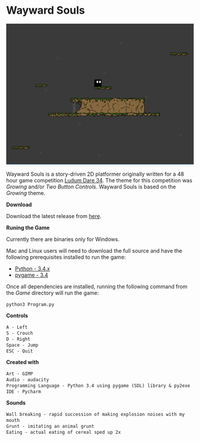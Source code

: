 # Wayward Souls

![Wayward Souls](https://github.com/intxparts/LudumDare34/blob/master/Game/Assets/screenshot.png)

Wayward Souls is a story-driven 2D platformer originally written for a 48 hour game competition [Ludum Dare 34](http://ludumdare.com/compo/ludum-dare-34/?action=preview&uid=55548). The theme for this competition was *Growing* and/or *Two Button Controls*. Wayward Souls is based on the *Growing* theme. 

**Download**

Download the latest release from [here](https://github.com/intxparts/wayward_souls/releases).

**Runing the Game**

Currently there are binaries only for Windows. 

Mac and Linux users will need to download the full source and have the following prerequisites installed to run the game:
- [Python - 3.4.x](https://www.python.org/downloads/)
- [pygame - 3.4](https://bitbucket.org/pygame/pygame/downloads)

Once all dependencies are installed, running the following command from the *Game* directory will run the game:

    python3 Program.py

**Controls** 

    A - Left 
    S - Crouch 
    D - Right 
    Space - Jump 
    ESC - Quit 

**Created with** 

    Art - GIMP 
    Audio - audacity 
    Programming Language - Python 3.4 using pygame (SDL) library & py2exe 
    IDE - Pycharm 

**Sounds**

    Wall breaking - rapid succession of making explosion noises with my mouth 
    Grunt - imitating an animal grunt 
    Eating - actual eating of cereal sped up 2x 
